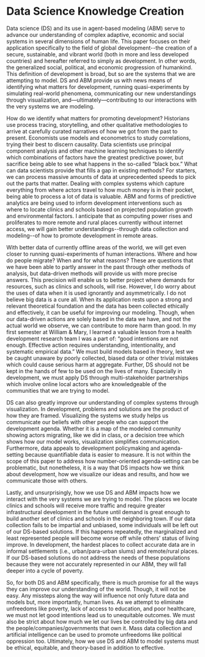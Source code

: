 # Data Science Knowledge Creation

Data science (DS) and its use in agent-based modeling (ABM) serve to advance our understanding of complex adaptive, economic and social systems in several dimensions of human life. This paper focuses on their application specifically to the field of global development--the creation of a secure, sustainable, and vibrant world (both in more and less developed countries) and hereafter referred to simply as development. In other words, the generalized social, political, and economic progression of humankind. This definition of development is broad, but so are the systems that we are attempting to model. DS and ABM provide us with news means of identifying what matters for development, running quasi-experiments by simulating real-world phenomena, communicating our new understandings through visualization, and—ultimately—contributing to our interactions with the very systems we are modeling.

How do we identify what matters for promoting development? Historians use process tracing, storytelling, and other qualitative methodologies to arrive at carefully curated narratives of how we got from the past to present. Economists use models and econometrics to study correlations, trying their best to discern causality. Data scientists use principal component analysis and other machine learning techniques to identify which combinations of factors have the greatest predictive power, but sacrifice being able to see what happens in the so-called “black box.” What can data scientists provide that fills a gap in existing methods? For starters, we can process massive amounts of data at unprecedented speeds to pick out the parts that matter. Dealing with complex systems which capture everything from where actors travel to how much money is in their pocket, being able to process a lot of data is valuable. ABM and forms of predictive analytics are being used to inform development interventions such as where to locate clinics and schools based on projected population growth and environmental factors. I anticipate that as computing power rises and proliferates to more remote and rural places currently without internet access, we will gain better understandings--through data collection and modeling--of how to promote development in remote areas.

With better data of currently offline areas of the world, we will get even closer to running quasi-experiments of human interactions. Where and how do people migrate? When and for what reasons? These are questions that we have been able to partly answer in the past through other methods of analysis, but data-driven methods will provide us with more precise answers. This precision will enable us to better project where demands for resources, such as clinics and schools, will rise. However, I do worry about the uses of data when it is used ignorantly and asymmetrically. I do not believe big data is a cure all. When its application rests upon a strong and relevant theoretical foundation and the data has been collected ethically and effectively, it can be useful for improving our modeling. Though, when our data-driven actions are solely based in the data we have, and not the actual world we observe, we can contribute to more harm than good. In my first semester at William & Mary, I learned a valuable lesson from a health development research team I was a part of: “good intentions are not enough. Effective action requires understanding, intentionality, and systematic empirical data.” We must build models based in theory, lest we be caught unaware by poorly collected, biased data or other trivial mistakes which could cause serious harm at aggregate. Further, DS should not be kept in the hands of few to be used on the lives of many. Especially in development, we must apply DS through multi-stakeholder partnerships which involve online local actors who are knowledgeable of the communities that we are trying to model.

DS can also greatly improve our understanding of complex systems through visualization. In development, problems and solutions are the product of how they are framed. Visualizing the systems we study helps us communicate our beliefs with other people who can support the development agenda. Whether it is a map of the modeled community showing actors migrating, like we did in class, or a decision tree which shows how our model works, visualization simplifies communication. Furthermore, data appeals to development policymaking and agenda-setting because quantifiable data is easier to measure. It is not within the scope of this paper to address how number-oriented agenda-setting can be problematic, but nonetheless, it is a way that DS impacts how we think about development, how we visualize our ideas and results, and how we communicate those with others.

Lastly, and unsurprisingly, how we use DS and ABM impacts how we interact with the very systems we are trying to model. The places we locate clinics and schools will receive more traffic and require greater infrastructural development in the future until demand is great enough to build another set of clinics and schools in the neighboring town. If our data collection fails to be impartial and unbiased, some individuals will be left out of our DS-based solutions. If this happens repeatedly, the marginalized and least represented people will become worse off while others’ status of living improve. In development, the hardest places to collect accurate data are in informal settlements (i.e., urban/para-urban slums) and remote/rural places. If our DS-based solutions do not address the needs of these populations because they were not accurately represented in our ABM, they will fall deeper into a cycle of poverty.

So, for both DS and ABM specifically, there is much promise for all the ways they can improve our understanding of the world. Though, it will not be easy. Any missteps along the way will influence not only future data and models but, more importantly, human lives. As we attempt to eliminate unfreedoms like poverty, lack of access to education, and poor healthcare, we must not let good intentions lead us to unequitable outcomes. We must also be strict about how much we let our lives be controlled by big data and the people/companies/governments that own it. Mass data collection and artificial intelligence can be used to promote unfreedoms like political oppression too. Ultimately, how we use DS and ABM to model systems must be ethical, equitable, and theory-based in addition to effective.